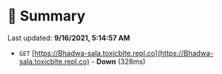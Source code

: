 # 📖 Summary
Last updated: **9/16/2021, 5:14:57 AM**

- `GET` [https://Bhadwa-sala.toxicblte.repl.co](https://Bhadwa-sala.toxicblte.repl.co) - **Down** (328ms)
